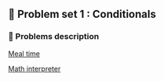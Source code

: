## 💭 Problem set 1 : Conditionals
### 🧠 Problems description
[Meal time](https://cs50.harvard.edu/python/2022/psets/1/meal/)

[Math interpreter](https://cs50.harvard.edu/python/2022/psets/1/interpreter/)
